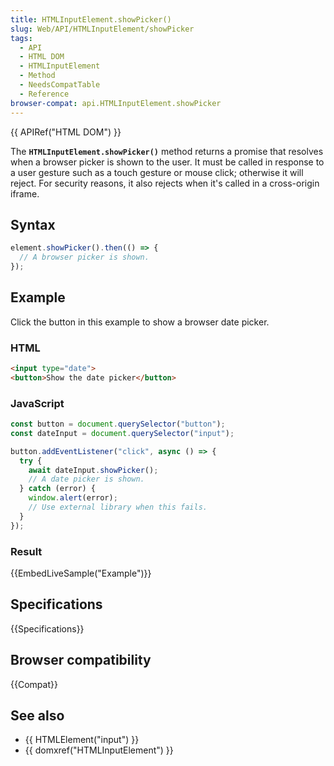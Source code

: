 ```yaml
---
title: HTMLInputElement.showPicker()
slug: Web/API/HTMLInputElement/showPicker
tags:
  - API
  - HTML DOM
  - HTMLInputElement
  - Method
  - NeedsCompatTable
  - Reference
browser-compat: api.HTMLInputElement.showPicker
---
```

{{ APIRef("HTML DOM") }}

The **`HTMLInputElement.showPicker()`** method returns a promise that resolves
when a browser picker is shown to the user. It must be called in response to a
user gesture such as a touch gesture or mouse click; otherwise it will reject. For
security reasons, it also rejects when it's called in a cross-origin iframe.

## Syntax

```js
element.showPicker().then(() => {
  // A browser picker is shown.
});
```

## Example

Click the button in this example to show a browser date picker.

### HTML

```html
<input type="date">
<button>Show the date picker</button>
```

### JavaScript

```js
const button = document.querySelector("button");
const dateInput = document.querySelector("input");

button.addEventListener("click", async () => {
  try {
    await dateInput.showPicker();
    // A date picker is shown.
  } catch (error) {
    window.alert(error);
    // Use external library when this fails.
  }
});
```

### Result

{{EmbedLiveSample("Example")}}


## Specifications

{{Specifications}}

## Browser compatibility

{{Compat}}

## See also

- {{ HTMLElement("input") }}
- {{ domxref("HTMLInputElement") }}
